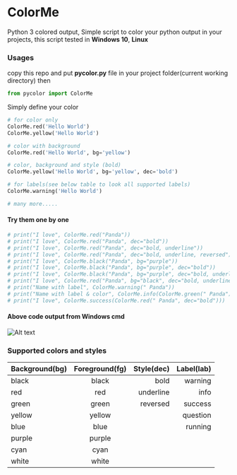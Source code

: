 # ColorMe
Python 3 colored output, Simple script to color your python output in your projects, this script tested in **Windows 10**, **Linux**

### Usages
copy this repo and put **pycolor.py** file in your project folder(current working directory) then 
```python
from pycolor import ColorMe
```

Simply define your color
```python
# for color only
ColorMe.red('Hello World')
ColorMe.yellow('Hello World')

# color with background
ColorMe.red('Hello World', bg='yellow')

# color, background and style (bold)
ColorMe.yellow('Hello World', bg='yellow', dec='bold')

# for labels(see below table to look all supported labels)
ColorMe.warning('Hello World')

# many more.....
```

#### Try them one by one
```python
# print("I love", ColorMe.red("Panda"))
# print("I love", ColorMe.red("Panda", dec="bold"))
# print("I love", ColorMe.red("Panda", dec="bold, underline"))
# print("I love", ColorMe.red("Panda", dec="bold, underline, reversed"))
# print("I love", ColorMe.black("Panda", bg="purple"))
# print("I love", ColorMe.black("Panda", bg="purple", dec="bold"))
# print("I love", ColorMe.black("Panda", bg="purple", dec="bold, underline"))
# print("I love", ColorMe.red("Panda", bg="black", dec="bold, underline, reversed"))
# print("Name with label", ColorMe.warning(" Panda"))
# print("Name with label & color", ColorMe.info(ColorMe.green(" Panda")))
# print("I love", ColorMe.success(ColorMe.red(" Panda", dec="bold")))
```

#### Above code output from Windows cmd
![Alt text](https://i.imgur.com/K1CVWdS.png "python colored output")


### Supported colors and styles

| Background(bg)| Foreground(fg)| Style(dec) | Label(lab)  | 
| ------------- |:-------------:| ----------:| -----------:|
| black         | black         | bold       | warning
| red           | red           | underline  | info
| green         | green         | reversed   | success
| yellow        | yellow        |            | question
| blue          | blue          |            | running
| purple        | purple        |            | 
| cyan          | cyan          |            |
| white         | white         |            |


